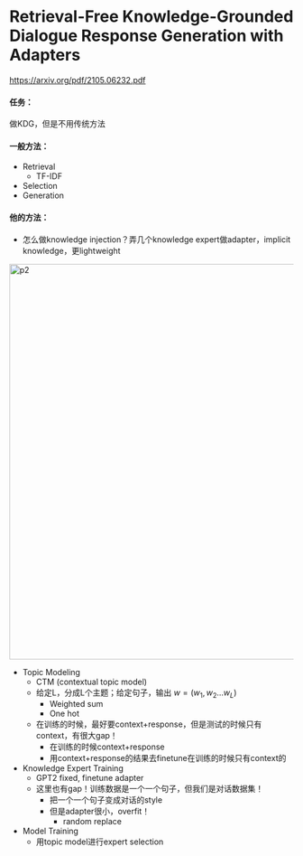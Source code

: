 # Retrieval-Free Knowledge-Grounded Dialogue Response Generation with Adapters

https://arxiv.org/pdf/2105.06232.pdf

#### 任务：

做KDG，但是不用传统方法

#### 一般方法：

* Retrieval 
  * TF-IDF
* Selection
* Generation

#### 他的方法：

* 怎么做knowledge injection？弄几个knowledge expert做adapter，implicit knowledge，更lightweight

<img src="https://p.ipic.vip/bpewoy.png" alt="p2" width="700"/>

* Topic Modeling
  * CTM (contextual topic model)
  * 给定L，分成L个主题；给定句子，输出 $w=(w_1,w_2...w_L)$
    * Weighted sum
    * One hot
  * 在训练的时候，最好要context+response，但是测试的时候只有context，有很大gap！
    * 在训练的时候context+response
    * 用context+response的结果去finetune在训练的时候只有context的
* Knowledge Expert Training
  * GPT2 fixed, finetune adapter
  * 这里也有gap！训练数据是一个一个句子，但我们是对话数据集！
    * 把一个一个句子变成对话的style
    * 但是adapter很小，overfit！
      * random replace
* Model Training
  * 用topic model进行expert selection
